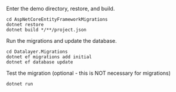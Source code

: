
Enter the demo directory, restore, and build.
```
cd AspNetCoreEntityFrameworkMigrations
dotnet restore
dotnet build */**/project.json
```

Run the migrations and update the database.
```
cd Datalayer.Migrations
dotnet ef migrations add initial
dotnet ef database update
```

Test the migration (optional - this is NOT necessary for migrations)
```
dotnet run
```